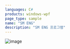 ```yaml
---
languages: C#
products: windows-wpf
page_type: sample
name: "SM ENG"
description: "SM ENG 프로그램"
---
```


![image](https://user-images.githubusercontent.com/64959010/148490849-63406a0b-d7be-4f50-9db0-dc10b08b8c37.png)
